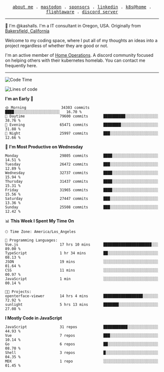 <p align="center">
  <samp>
    <a href="https://jordanjones.org/">about me</a> .
    <a rel="me" href="https://mastodon.social/@kashall">mastodon</a> .
    <a href="https://github.com/sponsors/kashalls">sponsors</a> .
    <a href="https://linkedin.com/in/jordpjones">linkedin</a> .
    <a href="https://github.com/kashalls/home-cluster">k8s@home</a> .
    <a href="https://flightaware.com/adsb/stats/user/kashalls">flightaware</a> .
    <a href="https://discord.gg/V2WrCfqba9">discord server</a>
  </samp>
</p>

----------------------------------------------------------------

:wave: I'm @kashalls. I'm a IT consultant in Oregon, USA. Originally from [Bakersfield, California](https://maps.app.goo.gl/QQMtywTWghpXB6Tu6)

Welcome to my coding space, where I put all of my thoughts an ideas into a project regardless of whether they are good or not.

I'm an active member of [Home Operations](https://discord.gg/home-operations). A discord community focused on helping others with their kubernetes homelab. You can contact me frequently here.

----------------------------------------------------------------
<!--START_SECTION:waka-->
![Code Time](http://img.shields.io/badge/Code%20Time-2%2C051%20hrs%2043%20mins-blue)

![Lines of code](https://img.shields.io/badge/From%20Hello%20World%20I%27ve%20Written-17.9%20million%20lines%20of%20code-blue)

**I'm an Early 🐤** 

```text
🌞 Morning                34303 commits       ████░░░░░░░░░░░░░░░░░░░░░   16.70 % 
🌆 Daytime                79600 commits       ██████████░░░░░░░░░░░░░░░   38.76 % 
🌃 Evening                65471 commits       ████████░░░░░░░░░░░░░░░░░   31.88 % 
🌙 Night                  25997 commits       ███░░░░░░░░░░░░░░░░░░░░░░   12.66 % 
```
📅 **I'm Most Productive on Wednesday** 

```text
Monday                   29805 commits       ████░░░░░░░░░░░░░░░░░░░░░   14.51 % 
Tuesday                  26472 commits       ███░░░░░░░░░░░░░░░░░░░░░░   12.89 % 
Wednesday                32737 commits       ████░░░░░░░░░░░░░░░░░░░░░   15.94 % 
Thursday                 31437 commits       ████░░░░░░░░░░░░░░░░░░░░░   15.31 % 
Friday                   31965 commits       ████░░░░░░░░░░░░░░░░░░░░░   15.56 % 
Saturday                 27447 commits       ███░░░░░░░░░░░░░░░░░░░░░░   13.36 % 
Sunday                   25508 commits       ███░░░░░░░░░░░░░░░░░░░░░░   12.42 % 
```


📊 **This Week I Spent My Time On** 

```text
🕑︎ Time Zone: America/Los_Angeles

💬 Programming Languages: 
Vue.js                   17 hrs 10 mins      ██████████████████████░░░   89.00 % 
TypeScript               1 hr 34 mins        ██░░░░░░░░░░░░░░░░░░░░░░░   08.13 % 
JSON                     19 mins             ░░░░░░░░░░░░░░░░░░░░░░░░░   01.64 % 
CSS                      11 mins             ░░░░░░░░░░░░░░░░░░░░░░░░░   00.97 % 
JavaScript               1 min               ░░░░░░░░░░░░░░░░░░░░░░░░░   00.14 % 

🐱‍💻 Projects: 
openterface-viewer       14 hrs 4 mins       ██████████████████░░░░░░░   72.92 % 
sunlight                 5 hrs 13 mins       ███████░░░░░░░░░░░░░░░░░░   27.08 % 
```

**I Mostly Code in JavaScript** 

```text
JavaScript               31 repos            ███████████░░░░░░░░░░░░░░   44.93 % 
Vue                      7 repos             ███░░░░░░░░░░░░░░░░░░░░░░   10.14 % 
Go                       6 repos             ██░░░░░░░░░░░░░░░░░░░░░░░   08.70 % 
Shell                    3 repos             █░░░░░░░░░░░░░░░░░░░░░░░░   04.35 % 
MDX                      1 repo              ░░░░░░░░░░░░░░░░░░░░░░░░░   01.45 % 
```




<!--END_SECTION:waka-->